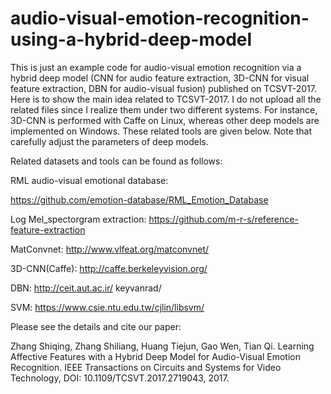 # audio-visual-emotion-recognition-using-a-hybrid-deep-model

This is just an example code for audio-visual emotion recognition via a hybrid deep model (CNN for audio feature extraction, 3D-CNN for visual feature extraction, DBN for audio-visual fusion) published on TCSVT-2017. Here is to show the main idea related to TCSVT-2017. I do not upload all the related files since I realize them under two different systems. For instance, 3D-CNN is performed with Caffe on Linux, whereas other deep models are implemented on Windows. These related tools are given below. Note that carefully adjust the parameters of deep models. 

Related datasets and tools can be found as follows:

RML audio-visual emotional database:

https://github.com/emotion-database/RML_Emotion_Database

Log Mel_spectorgram extraction: https://github.com/m-r-s/reference-feature-extraction

MatConvnet:  http://www.vlfeat.org/matconvnet/

3D-CNN(Caffe): http://caffe.berkeleyvision.org/

DBN: http://ceit.aut.ac.ir/ keyvanrad/

SVM: https://www.csie.ntu.edu.tw/cjlin/libsvm/


Please see the details and cite our paper:

Zhang Shiqing, Zhang Shiliang, Huang Tiejun, Gao Wen, Tian Qi. Learning Affective Features with a Hybrid Deep Model for Audio-Visual Emotion Recognition. IEEE Transactions on Circuits and Systems for Video Technology, DOI: 10.1109/TCSVT.2017.2719043, 2017.
